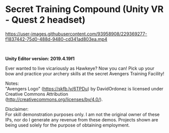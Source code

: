 # Secret Training Compound (Unity VR - Quest 2 headset)

https://user-images.githubusercontent.com/93958908/229369277-f1837442-75d0-488d-9480-cd341ad803ea.mp4

<br/>

**Unity Editor version: 2019.4.19f1**

Ever wanted to live vicariously as Hawkeye? Now you can! Pick up your bow and practice your archery skills at the secret Avengers Training Facility!

Notes:
<br/>
"Avengers Logo" (https://skfb.ly/6TPDu) by DavidOrdonez is licensed under Creative Commons Attribution (http://creativecommons.org/licenses/by/4.0/).

Disclaimer:
<br/>
For skill demonstration purposes only. I am not the original owner of these IPs, nor do I generate any revenue from these demos. Projects shown are being used solely for the purpose of obtaining employment.





